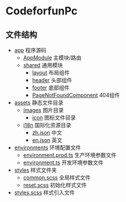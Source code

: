 # CodeforfunPc

## 文件结构

- [app](src/app) 程序源码
  - [AppModule](src/app/app.module.ts) 主模块/路由
  - [shared](src/app/shared) 通用模块
    - [layout](src/app/shared/layout) 布局组件
    - [header](src/app/shared/header) 头部组件
    - [footer](src/app/shared/footer) 底部组件
    - [PageNotFoundComponent](src/app/shared/page-not-found) 404组件
- [assets](src/assets) 静态文件目录
  - [images](src/assets/images) 图片目录
    - [icon](src/assets/images/icon) 图标文件目录 
  - [i18n](src/assets/i18n) 国际化资源目录
    - [zh.json](src/assets/i18n/zh.json) 中文
    - [en.json](src/assets/i18n/en.json) 英文
- [environments](src/environments) 环境配置文件
  - [environment.prod.ts](src/environments/environment.prod.ts) 生产环境参数文件
  - [environment.ts](src/environments/environment.ts) 开发环境参数文件
- [styles](src/styles) 样式文件夹
  - [common.scss](src/styles/common.scss) 全局样式文件
  - [reset.scss](src/styles/reset.scss) 初始化样式文件
- [styles.scss](src/styles.scss) 样式引入文件
